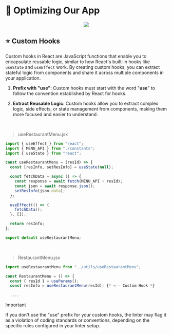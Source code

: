 # 📍 Optimizing Our App

<div align="center">
<img src="https://bs-uploads.toptal.io/blackfish-uploads/uploaded_file/file/191412/image-1582297511813-b188785eb990868e1e672230e8bbe740.png" />
</div>

## ⭐ Custom Hooks

Custom hooks in React are JavaScript functions that enable you to encapsulate reusable logic, similar to how React's built-in hooks like `useState` and `useEffect` work. By creating custom hooks, you can extract stateful logic from components and share it across multiple components in your application.

1. **Prefix with "use"**: Custom hooks must start with the word "**use**" to follow the convention established by React for hooks.

2. **Extract Reusable Logic**: Custom hooks allow you to extract complex logic, side effects, or state management from components, making them more focused and easier to understand.

<br>

> useRestaurantMenu.jsx
```jsx
import { useEffect } from "react";
import { MENU_API } from "./constants";
import { useState } from "react";

const useRestaurantMenu = (resId) => {
  const [resInfo, setResInfo] = useState(null);

  const fetchData = async () => {
    const response = await fetch(MENU_API + resId);
    const json = await response.json();
    setResInfo(json.data);
  };

  useEffect(() => {
    fetchData();
  }, []);

  return resInfo;
};

export default useRestaurantMenu;
```

<br>

> RestaurantMenu.jsx
```jsx
import useRestaurantMenu from "../utils/useRestaurantMenu";

const RestaurantMenu = () => {
  const { resId } = useParams();
  const resInfo = useRestaurantMenu(resId); {* <-- Custom Hook *}

  ....
``` 

>[!IMPORTANT]
> If you don't use the "use" prefix for your custom hooks, the linter may flag it as a violation of coding standards or conventions, depending on the specific rules configured in your linter setup. 